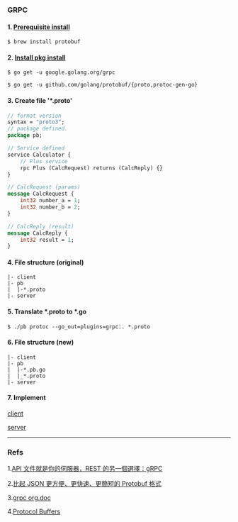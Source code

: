 ### GRPC

#### 1. [Prerequisite install](http://google.github.io/proto-lens/installing-protoc.html)

    $ brew install protobuf
    
#### 2. [Install pkg install](https://github.com/grpc/grpc-go)

    $ go get -u google.golang.org/grpc
    
    $ go get -u github.com/golang/protobuf/{proto,protoc-gen-go}
    
#### 3. Create file '*.proto'

```protobuf
// format version
syntax = "proto3";  
// package defined.
package pb;

// Service defined
service Calculator {  
    // Plus service
    rpc Plus (CalcRequest) returns (CalcReply) {}
}

// CalcRequest (params)
message CalcRequest {  
    int32 number_a = 1;
    int32 number_b = 2;
}

// CalcReply (result)
message CalcReply {  
    int32 result = 1;
}
```

#### 4. File structure (original)

    |- client
    |- pb
    |  |-*.proto
    |- server

#### 5. Translate *.proto to *.go

    $ ./pb protoc --go_out=plugins=grpc:. *.proto
       
#### 6. File structure (new)
 
    |- client
    |- pb
    |  |-*.pb.go
    |  |_*.proto
    |- server
    
#### 7. Implement

[client](https://github.com/lastingyeh/GoMemo/blob/master/grpcWork/client/main.go)

[server](https://github.com/lastingyeh/GoMemo/blob/master/grpcWork/server/main.go)

---

### Refs

1.[API 文件就是你的伺服器，REST 的另一個選擇：gRPC](https://yami.io/grpc/)

2.[比起 JSON 更方便、更快速、更簡短的 Protobuf 格式](https://yami.io/protobuf/)

3.[grpc org.doc](https://godoc.org/google.golang.org/grpc) 

4.[Protocol Buffers](https://developers.google.com/protocol-buffers/docs/proto3)
  